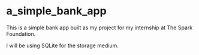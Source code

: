 # a_simple_bank_app

This is a simple bank app built as my project for my internship at The Spark Foundation.

I will be using SQLite for the storage medium.
